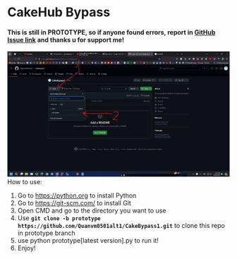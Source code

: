# CakeHub Bypass
#### This is still in **PROTOTYPE**, so if anyone found errors, report in [GitHub Issue link](https://github.com/Quanvm0501alt1/CakeBypass1/issues) and thanks u for support me!
![how to go to prototype branch](https://raw.githubusercontent.com/Quanvm0501alt1/CakeBypass1/refs/heads/prototype/pictures.bmp)
How to use:
1. Go to https://python.org to install Python
2. Go to https://git-scm.com/ to install Git
3. Open CMD and go to the directory you want to use
4. Use **`git clone -b prototype https://github.com/Quanvm0501alt1/CakeBypass1.git`** to clone this repo in prototype branch
5. use python prototype[latest version].py to run it!
6. Enjoy!

